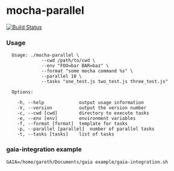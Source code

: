 # mocha-parallel


[![Build Status](https://travis-ci.org/gaye/mocha-parallel.png?branch=master)](https://travis-ci.org/gaye/mocha-parallel)

### Usage

```
  Usage: ./mocha-parallel \
             --cwd /path/to/cwd \
             --env "FOO=bar BAR=baz" \
             --format "some mocha command %s" \
             --parallel 10 \
             --tasks "one_test.js two_test.js three_test.js"

  Options:

    -h, --help             output usage information
    -V, --version          output the version number
    -c, --cwd [cwd]        directory to execute tasks
    -e, --env [env]        environment variables
    -f, --format [format]  template for tasks
    -p, --parallel [parallel]  number of parallel tasks
    -t, --tasks [tasks]    list of tasks

```

### gaia-integration example

`GAIA=/home/gareth/Documents/gaia example/gaia-integration.sh`
